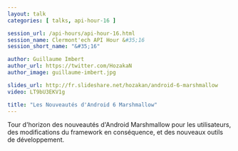 ```yaml
---
layout: talk
categories: [ talks, api-hour-16 ]

session_url: /api-hours/api-hour-16.html
session_name: Clermont'ech API Hour &#35;16
session_short_name: "&#35;16"

author: Guillaume Imbert
author_url: https://twitter.com/HozakaN
author_image: guillaume-imbert.jpg

slides_url: http://fr.slideshare.net/hozakan/android-6-marshmallow
video: LT9bU3EKV1g

title: "Les Nouveautés d'Android 6 Marshmallow"
---
```


Tour d'horizon des nouveautés d'Android Marshmallow pour les utilisateurs, des
modifications du framework en conséquence, et des nouveaux outils de
développement.

